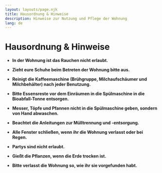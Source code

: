```yaml
---
layout: layouts/page.njk
title: Hausordnung & Hinweise
description: Hinweise zur Nutzung und Pflege der Wohnung
lang: de
---
```


# Hausordnung & Hinweise

- **In der Wohnung ist das Rauchen nicht erlaubt.**

- **Zieht eure Schuhe beim Betreten der Wohnung bitte aus.**

- **Reinigt die Kaffeemaschine (Brühgruppe, Milchaufschäumer und Milchbehälter) nach jeder Benutzung.**

- **Bitte Essensreste vor dem Einräumen in die Spülmaschine in die Bioabfall-Tonne entsorgen.**

- **Messer, Töpfe und Pfannen nicht in die Spülmaschine geben, sondern von Hand abwaschen.**

- **Beachtet die Anleitungen zur Mülltrennung und -entsorgung.**

- **Alle Fenster schließen, wenn ihr die Wohnung verlasst oder bei Regen.**

- **Partys sind nicht erlaubt.**

- **Gießt die Pflanzen, wenn die Erde trocken ist.**

- **Bitte verlasst die Wohnung so, wie ihr sie vorgefunden habt.**
